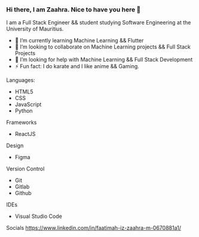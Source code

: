### Hi there, I am Zaahra. Nice to have you here 👋

<!--
**fz3hra/fz3hra** is a ✨ _special_ ✨ repository because its `README.md` (this file) appears on your GitHub profile.

Here are some ideas to get you started:
-->

I am a Full Stack Engineer && student studying Software Engineering at the University of Mauritius.

- 🌱 I’m currently learning Machine Learning && Flutter
- 👯 I’m looking to collaborate on Machine Learning projects && Full Stack Projects
- 🤔 I’m looking for help with Machine Learning && Full Stack Development
- ⚡ Fun fact: I do karate and I like anime && Gaming.

Languages:
- HTML5
- CSS
- JavaScript
- Python

Frameworks
- ReactJS

Design
- Figma

Version Control
- Git
- Gitlab
- Github

IDEs
- Visual Studio Code

Socials
https://www.linkedin.com/in/faatimah-iz-zaahra-m-0670881a1/
